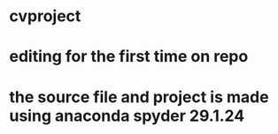# cvproject
# editing for the first time on repo

# the source file and project is made using anaconda spyder 29.1.24
